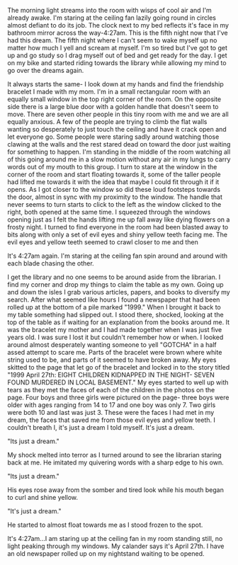 The morning light streams into the room with wisps of cool air and I'm already awake. I'm staring at the ceiling fan lazily going round in circles almost defiant to do its job. The clock next to my bed reflects it's face in my bathroom mirror across the way-4:27am. This is the fifth night now that I've had this dream. The fifth night where I can't seem to wake myself up no matter how much I yell and scream at myself. I'm so tired but I've got to get up and go study so I drag myself out of bed and get ready for the day. I get on my bike and started riding towards the library while allowing my mind to go over the dreams again. 

It always starts the same- I look down at my hands and find the friendship bracelet I made with my mom. I'm in a small rectangular room with an equally small window in the top right corner of the room. On the opposite side there is a large blue door with a golden handle that doesn't seem to move. There are seven other people in this tiny room with me and we are all equally anxious. A few of the people are trying to climb the flat walls wanting so desperately to just touch the ceiling and have it crack open and let everyone go. Some people were staring sadly around watching those clawing at the walls and the rest stared dead on toward the door just waiting for something to happen. I'm standing in the middle of the room watching all of this going around me in a slow motion without any air in my lungs to carry words out of my mouth to this group. I turn to stare at the window in the corner of the room and start floating towards it, some of the taller people had lifted me towards it with the idea that maybe I could fit through it if it opens. As I got closer to the window so did these loud footsteps towards the door, almost in sync with my proximity to the window. The handle that never seems to turn starts to click to the left as the window clicked to the right, both opened at the same time. I squeezed through the windows opening just as I felt the hands lifting me up fall away like dying flowers on a frosty night. I turned to find everyone in the room had been blasted away to bits along with only a set of evil eyes and shiny yellow teeth facing me. The evil eyes and yellow teeth seemed to crawl closer to me and then



It's 4:27am again. I'm staring at the ceiling fan spin around and around with each blade chasing the other.


I get the library and no one seems to be around aside from the librarian. I find my corner and drop my things to claim the table as my own. Going up and down the isles I grab various articles, papers, and books to diversify my search. After what seemed like hours I found a newspaper that had been rolled up at the bottom of a pile marked "1999." When I brought it back to my table something had slipped out. I stood there, shocked, looking at the top of the table as if waiting for an explanation from the books around me. It was the bracelet my mother and I had made together when I was just five years old. I was sure I lost it but couldn't remember how or when. I looked around almost desperately wanting someone to yell "GOTCHA" in a half assed attempt to scare me. Parts of the bracelet were brown where white string used to be, and parts of it seemed to have broken away. My eyes skitted to the page that let go of the bracelet and locked in to the story titled "1999 April 27th: EIGHT CHILDREN KIDNAPPED IN THE NIGHT- SEVEN FOUND MURDERED IN LOCAL BASEMENT." My eyes started to well up with tears as they met the faces of each of the children in the photos on the page. Four boys and three girls were pictured on the page- three boys were older with ages ranging from 14 to 17 and one boy was only 7. Two girls were both 10 and last was just 3. These were the faces I had met in my dream, the faces that saved me from those evil eyes and yellow teeth. I couldn't breath I, it's just a dream I told myself. It's just a dream. 

"Its just a dream." 

My shock melted into terror as I turned around to see the librarian staring back at me. He imitated my quivering words with a sharp edge to his own.

"Its just a dream." 

His eyes rose away from the somber and tired look while his mouth began to curl and shine yellow. 

"It's just a dream." 

He started to almost float towards me as I stood frozen to the spot. 



It's 4:27am...I am staring up at the ceiling fan in my room standing still, no light peaking through my windows. My calander says it's April 27th. I have an old newspaper rolled up on my nightstand waiting to be opened. 